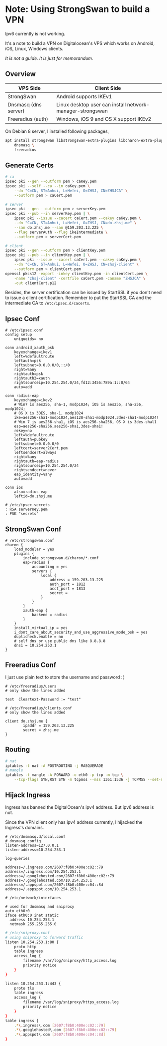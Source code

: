 # Note: Using StrongSwan to build a VPN

Ipv6 currently is not working.

It's a note to build a VPN on Digitalocean's VPS
which works on Android, iOS, Linux, Windows clients.

*It is not a guide. It is just for memorandum.*

## Overview

| VPS Side                | Client Side                                               |
| ----------------------- | --------------------------------------------------------- |
| StrongSwan              | Android supports IKEv1                                    |
| Dnsmasq (dns server)    | Linux desktop user can install network-manager-strongswan |
| Freeradius (auth)       | Windows, iOS 9 and OS X support IKEv2                      |

On Debian 8 server, I installed following packages,

```bash
apt install strongswan libstrongswan-extra-plugins libcharon-extra-plugins \
    dnsmasq \
    freeradius
```

## Generate Certs

```bash
# ca
ipsec pki --gen --outform pem > caKey.pem
ipsec pki --self --ca --in caKey.pem \
    --dn "C=CN, ST=Anhui, L=Hefei, O=ZHSJ, CN=ZHSJCA" \
    --outform pem > caCert.pem

# server
ipsec pki --gen --outform pem > serverKey.pem
ipsec pki --pub --in serverKey.pem | \
    ipsec pki --issue --cacert caCert.pem --cakey caKey.pem \
    --dn "C=CN, ST=Anhui, L=Hefei, O=ZHSJ, CN=do.zhsj.me" \
    --san do.zhsj.me --san @159.203.13.225 \
    --flag serverAuth --flag ikeIntermediate \
    --outform pem > serverCert.pem

# client
ipsec pki --gen --outform pem > clientKey.pem
ipsec pki --pub --in clientKey.pem | \
    ipsec pki --issue --cacert caCert.pem --cakey caKey.pem \
    --dn "C=CN, ST=Anhui, L=Hefei, O=ZHSJ, CN=zhsj-client" \
    --outform pem > clientCert.pem
openssl pkcs12 -export -inkey clientKey.pem -in clientCert.pem \
    -name "zhsj-client" -certfile caCert.pem -caname "ZHSJCA" \
    -out clientCert.p12
```

Besides, the server certification can be issued by StartSSL if you don't need to issue a client
certification. Remember to put the StartSSL CA and the intermediate CA to `/etc/ipsec.d/cacerts`.

## Ipsec Conf

```
# /etc/ipsec.conf
config setup
    uniqueids= no

conn android_xauth_psk
    keyexchange=ikev1
    left=%defaultroute
    leftauth=psk
    leftsubnet=0.0.0.0/0,::/0
    right=%any
    rightauth=psk
    rightauth2=xauth
    rightsourceip=10.254.254.0/24,fd12:3456:789a:1::0/64
    auto=add

conn radius-eap
    keyexchange=ikev2
    # Win7 is aes256, sha-1, modp1024; iOS is aes256, sha-256, modp1024;
    # OS X is 3DES, sha-1, modp1024
    ike=aes256-sha1-modp1024,aes128-sha1-modp1024,3des-sha1-modp1024!
    # Win 7 is aes256-sha1, iOS is aes256-sha256, OS X is 3des-shal1
    esp=aes256-sha256,aes256-sha1,3des-sha1!
    rekey=no
    left=%defaultroute
    leftauth=pubkey
    leftsubnet=0.0.0.0/0
    leftcert=server2Cert.pem
    leftsendcert=always
    right=%any
    rightauth=eap-radius
    rightsourceip=10.254.254.0/24
    rightsendcert=never
    eap_identity=%any
    auto=add

conn ios
    also=radius-eap
    leftid=do.zhsj.me
```

```
# /etc/ipsec.secrets
: RSA serverKey.pem
: PSK "secrets"
```

## StrongSwan Conf

```
# /etc/strongswan.conf
charon {
    load_modular = yes
    plugins {
        include strongswan.d/charon/*.conf
        eap-radius {
            accounting = yes
            servers {
                local {
                    address = 159.203.13.225
                    auth_port = 1812
                    acct_port = 1813
                    secret =
                }
            }
        }
        xauth-eap {
            backend = radius
        }
    }
    install_virtual_ip = yes
    i_dont_care_about_security_and_use_aggressive_mode_psk = yes
    duplicheck.enable = no
    # self dns or use public dns like 8.8.8.8
    dns1 = 10.254.253.1
}
```

## Freeradius Conf

I just use plain text to store the username and password :(

```
# /etc/freeradius/users
# only show the lines added

test  Cleartext-Password := "test"

```

```
# /etc/freeradius/clients.conf
# only show the lines added

client do.zhsj.me {
        ipaddr = 159.203.13.225
        secret = zhsj.me
}

```

## Routing

```bash
# nat
iptables -t nat -A POSTROUTING -j MASQUERADE
# mangle
iptables -t mangle -A FORWARD -o eth0 -p tcp -m tcp \
    --tcp-flags SYN,RST SYN -m tcpmss --mss 1361:1536 -j TCPMSS --set-mss 1360
```

## Hijack Ingress

Ingress has banned the DigitalOcean's ipv4 address. But ipv6 address is not.

Since the VPN client only has ipv4 address currently, I hijacked the Ingress's
domains.

```
# /etc/dnsmasq.d/local.conf
# dnsmasq config
listen-address=127.0.0.1
listen-address=10.254.253.1

log-queries

address=/.ingress.com/2607:f8b0:400e:c02::79
address=/.ingress.com/10.254.253.1
address=/.googlehosted.com/2607:f8b0:400e:c02::79
address=/.googlehosted.com/10.254.253.1
address=/.appspot.com/2607:f8b0:400e:c04::8d
address=/.appspot.com/10.254.253.1
```

```
# /etc/network/interfaces

# used for dnsmasq and sniproxy
auto eth0:0
iface eth0:0 inet static
  address 10.254.253.1
  netmask 255.255.255.0
```

```bash
# /etc/sniproxy.conf
# using sniproxy to forward traffic
listen 10.254.253.1:80 {
    proto http
    table ingress
    access_log {
        filename /var/log/sniproxy/http_access.log
        priority notice
    }
}

listen 10.254.253.1:443 {
    proto tls
    table ingress
    access_log {
        filename /var/log/sniproxy/https_access.log
        priority notice
    }
}
table ingress {
    .*\.ingress\.com [2607:f8b0:400e:c02::79]
    .*\.googlehosted\.com [2607:f8b0:400e:c02::79]
    .*\.appspot\.com [2607:f8b0:400e:c04::8d]
}
```

